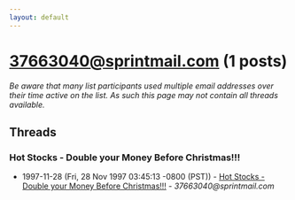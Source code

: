 ```yaml
---
layout: default
---
```


# 37663040@sprintmail.com (1 posts)

_Be aware that many list participants used multiple email addresses over their time active on the list. As such this page may not contain all threads available._

## Threads

### Hot Stocks - Double your Money Before Christmas!!!
+ 1997-11-28 (Fri, 28 Nov 1997 03:45:13 -0800 (PST)) - [Hot Stocks - Double your Money Before Christmas!!!](/archive/1997/11/f4df2b13e08cec251652511a81e14983ab8b4c8213f002e468b7bfe5b6fb6dc0) - _37663040@sprintmail.com_

